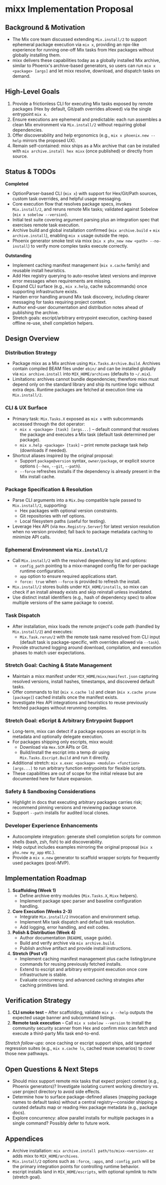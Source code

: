 # mixx Implementation Proposal

## Background & Motivation
- The Mix core team discussed extending `Mix.install/2` to support ephemeral package execution via `mix x`, providing an npx-like experience for running one-off Mix tasks from Hex packages without globally installing them.
- mixx delivers these capabilities today as a globally installed Mix archive, similar to Phoenix's archive-based generators, so users can run `mix x <package> [args]` and let mixx resolve, download, and dispatch tasks on demand.

## High-Level Goals
1. Provide a frictionless CLI for executing Mix tasks exposed by remote packages (Hex by default, Git/path overrides allowed) via the single entrypoint `mix x`.
2. Ensure executions are ephemeral and predictable: each run assembles a clean Mix environment via `Mix.install/2` without requiring global dependencies.
3. Offer discoverability and help ergonomics (e.g., `mix x phoenix.new --help` mirrors the proposed UX).
4. Remain self-contained: mixx ships as a Mix archive that can be installed with `mix archive.install hex mixx` (once published) or directly from source.

## Status & TODOs

**Completed**
- OptionParser-based CLI (`mix x`) with support for Hex/Git/Path sources, custom task overrides, and helpful usage messaging.
- Core execution flow that resolves package specs, invokes `Mix.install/2`, and reruns remote Mix tasks; validated against Sobelow (`mix x sobelow --version`).
- Initial test suite covering argument parsing plus an integration spec that exercises remote task execution.
- Archive build and global installation confirmed (`mix archive.build` + `mix archive.install`), enabling `mix x` usage outside the repo.
- Phoenix generator smoke test via mixx (`mix x phx_new new <path> --no-install`) to verify more complex tasks execute correctly.

**Outstanding**
- Implement caching manifest management (`mix x.cache` family) and reusable install heuristics.
- Add Hex registry querying to auto-resolve latest versions and improve error messages when requirements are missing.
- Expand CLI surface (e.g., `mix x.help`, cache subcommands) once supporting infrastructure exists.
- Harden error handling around Mix task discovery, including clearer messaging for tasks requiring project context.
- Author end-user documentation and distribution notes ahead of publishing the archive.
- Stretch goals: escript/arbitrary entrypoint execution, caching-based offline re-use, shell completion helpers.

## Design Overview

### Distribution Strategy
- Package mixx as a Mix archive using `Mix.Tasks.Archive.Build`. Archives contain compiled BEAM files under `ebin/` and can be installed globally via `mix archive.install` into `MIX_HOME/archives` (defaults to `~/.mix`).
- Limitations: archives cannot bundle dependencies; therefore mixx must depend only on the standard library and ship its runtime logic without extra deps. Runtime packages are fetched at execution time via `Mix.install/2`.

### CLI & UX Surface
- Primary task: `Mix.Tasks.X` exposed as `mix x` with subcommands accessed through the dot operator:
  - `mix x <package> [task] [args...]` – default command that resolves the package and executes a Mix task (default task determined per package).
  - `mix x.help <package> [task]` – print remote package task help (downloads if needed).
- Shortcut aliases inspired by the original proposal:
  - Support `package@version` syntax, `owner/package`, or explicit source options (`--hex`, `--git`, `--path`).
  - `--force` refreshes installs if the dependency is already present in the Mix install cache.

### Package Specification & Resolution
- Parse CLI arguments into a `Mix.Dep` compatible tuple passed to `Mix.install/2`, supporting:
  - Hex packages with optional version constraints.
  - Git repositories with ref options.
  - Local filesystem paths (useful for testing).
- Leverage Hex API (via `Hex.Registry.Server`) for latest version resolution when no version provided; fall back to package metadata caching to minimize API calls.

### Ephemeral Environment via `Mix.install/2`
- Call `Mix.install/2` with the resolved dependency list and options:
  - `config_path` pointing to a mixx-managed config file for per-package runtime configuration.
  - `app` option to ensure required applications start.
  - `force: true` when `--force` is provided to refresh the install.
- `Mix.install/2` stores builds under `MIX_HOME/installs`, so mixx can check if an install already exists and skip reinstall unless invalidated.
- Use distinct install identifiers (e.g., hash of dependency spec) to allow multiple versions of the same package to coexist.

### Task Dispatch
- After installation, mixx loads the remote project's code path (handled by `Mix.install/2`) and executes:
  - `Mix.Task.rerun/2` with the remote task name resolved from CLI input (default task is package-specific, with overrides allowed via `--task`).
- Provide structured logging around download, compilation, and execution phases to match user expectations.

### Stretch Goal: Caching & State Management
- Maintain a mixx manifest under `MIX_HOME/mixx/manifest.json` capturing resolved versions, install hashes, timestamps, and discovered default tasks.
- Offer commands to list (`mix x.cache ls`) and clean (`mix x.cache prune [package]`) cached installs once the manifest exists.
- Investigate Hex API integrations and heuristics to reuse previously fetched packages without rerunning compiles.

### Stretch Goal: eScript & Arbitrary Entrypoint Support
- Long-term, mixx can detect if a package exposes an escript in its metadata and optionally delegate execution.
- For packages shipping only escripts, mixx would:
  - Download via `Hex.SCM` APIs or Git.
  - Build/install the escript into a temp dir using `Mix.Tasks.Escript.Build` and run it directly.
- Additional stretch: `mix x.exec <package> <module> <function> [args...]` to run arbitrary function entrypoints for flexible scripts.
- These capabilities are out of scope for the initial release but are documented here for future expansion.

### Safety & Sandboxing Considerations
- Highlight in docs that executing arbitrary packages carries risk; recommend pinning versions and reviewing package source.
- Support `--path` installs for audited local clones.

### Developer Experience Enhancements
- Autocomplete integration: generate shell completion scripts for common shells (bash, zsh, fish) to aid discoverability.
- Help output includes examples mirroring the original proposal (`mix x phx.new my_app` etc.).
- Provide a `mix x.new` generator to scaffold wrapper scripts for frequently used packages (post-MVP).

## Implementation Roadmap
1. **Scaffolding (Week 1)**
   - Define archive entry modules (`Mix.Tasks.X`, `Mixx` helpers).
   - Implement package spec parser and baseline configuration handling.
2. **Core Execution (Weeks 2-3)**
   - Integrate `Mix.install/2` invocation and environment setup.
   - Implement Mix task dispatch and default task resolution.
   - Add logging, error handling, and exit codes.
3. **Polish & Distribution (Week 4)**
   - Author documentation (`README`, usage guide).
   - Build and verify archive via `mix archive.build`.
   - Publish archive artifact and provide install instructions.
4. **Stretch (Post v1)**
   - Implement caching manifest management plus cache listing/prune commands for reusing previously fetched installs.
   - Extend to escript and arbitrary entrypoint execution once core infrastructure is stable.
   - Evaluate concurrency and advanced caching strategies after caching primitives land.

## Verification Strategy
1. **CLI smoke test** – After scaffolding, validate `mix x --help` outputs the expected usage banner and subcommand listings.
2. **Remote task execution** – Call `mix x sobelow --version` to install the community security scanner from Hex and confirm mixx can fetch and execute a third-party Mix task end-to-end.

*Stretch follow-ups*: once caching or escript support ships, add targeted regression suites (e.g., `mix x.cache ls`, cached reuse scenarios) to cover those new pathways.

## Open Questions & Next Steps
- Should mixx support remote mix tasks that expect project context (e.g., Phoenix generators)? Investigate isolating current working directory vs. user project directory to avoid side effects.
- Determine how to surface package-defined aliases (mapping package names to default tasks) without a central registry—consider shipping a curated defaults map or reading Hex package metadata (e.g., package docs).
- Explore concurrency: allow parallel installs for multiple packages in a single command? Possibly defer to future work.

## Appendices
- Archive installation: `mix archive.install path/to/mixx-<version>.ez` adds mixx to `MIX_HOME/archives`.
- `Mix.install/2` options such as `:force`, `:apps`, and `:config_path` will be the primary integration points for controlling runtime behavior.
- escript installs land in `MIX_HOME/escripts`, with optional symlink to `PATH` (stretch goal).
